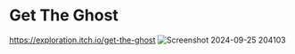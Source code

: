 # Get The Ghost


https://exploration.itch.io/get-the-ghost
![Screenshot 2024-09-25 204103](https://github.com/user-attachments/assets/76203c67-eba0-4020-8e28-6d3e12ae4a65)
